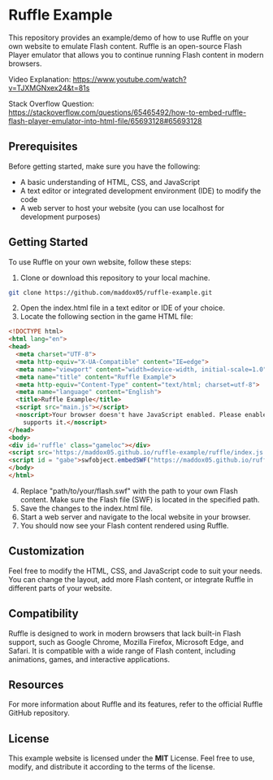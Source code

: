 # Ruffle Example

This repository provides an example/demo of how to use Ruffle on your own website to emulate Flash content. Ruffle is an open-source Flash Player emulator that allows you to continue running Flash content in modern browsers.

Video Explanation: https://www.youtube.com/watch?v=TJXMGNxex24&t=81s

Stack Overflow Question: https://stackoverflow.com/questions/65465492/how-to-embed-ruffle-flash-player-emulator-into-html-file/65693128#65693128

## Prerequisites

Before getting started, make sure you have the following:

- A basic understanding of HTML, CSS, and JavaScript
- A text editor or integrated development environment (IDE) to modify the code
- A web server to host your website (you can use localhost for development purposes)

## Getting Started

To use Ruffle on your own website, follow these steps:

1. Clone or download this repository to your local machine.

```bash
git clone https://github.com/maddox05/ruffle-example.git
```
2. Open the index.html file in a text editor or IDE of your choice.
3. Locate the following section in the game HTML file:
```html
<!DOCTYPE html>
<html lang="en">
<head>
  <meta charset="UTF-8">
  <meta http-equiv="X-UA-Compatible" content="IE=edge">
  <meta name="viewport" content="width=device-width, initial-scale=1.0">
  <meta name="title" content="Ruffle Example">
  <meta http-equiv="Content-Type" content="text/html; charset=utf-8">
  <meta name="language" content="English">
  <title>Ruffle Example</title>
  <script src="main.js"></script> 
  <noscript>Your browser doesn't have JavaScript enabled. Please enable JavaScript or switch to a browser that
    supports it.</noscript>
</head>
<body>
<div id='ruffle' class="gameloc"></div>
<script src='https://maddox05.github.io/ruffle-example/ruffle/index.js'></script> <!-- Theses files should be local -->
<script id = "gabe">swfobject.embedSWF("https://maddox05.github.io/ruffle-example/1on1soccer.swf", 'ruffle', 800, 600);</script> <!-- Theses files should be local -->
</body>
</html>

```
4. Replace "path/to/your/flash.swf" with the path to your own Flash content. Make sure the Flash file (SWF) is located in the specified path.
5. Save the changes to the index.html file.
6. Start a web server and navigate to the local website in your browser.
7. You should now see your Flash content rendered using Ruffle.

## Customization
Feel free to modify the HTML, CSS, and JavaScript code to suit your needs. You can change the layout, add more Flash content, or integrate Ruffle in different parts of your website.

## Compatibility
Ruffle is designed to work in modern browsers that lack built-in Flash support, such as Google Chrome, Mozilla Firefox, Microsoft Edge, and Safari. It is compatible with a wide range of Flash content, including animations, games, and interactive applications.

## Resources
For more information about Ruffle and its features, refer to the official Ruffle GitHub repository.

## License
This example website is licensed under the **MIT** License. Feel free to use, modify, and distribute it according to the terms of the license.


